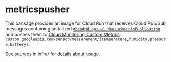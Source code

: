 # metricspusher

This package provides an image for Cloud Run that receives Cloud Pub/Sub
messages containing serialized
[`gbcsdpd.api.v1.MeasurementsPublication`](../../api/climate.proto) and pushes
them to
[Cloud Monitoring Custom Metrics](https://cloud.google.com/monitoring/custom-metrics):
`custom.googleapis.com/sensor/measurement/{temperature,humidity,pressure,battery}`.

See sources in [infra/](../../infra) for details about usage.
